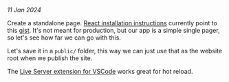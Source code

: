 _11 Jan 2024_

Create a standalone page. [React installation
instructions](https://react.dev/learn/installation) currently point to this
[gist](https://gist.githubusercontent.com/gaearon/0275b1e1518599bbeafcde4722e79ed1/raw/db72dcbf3384ee1708c4a07d3be79860db04bff0/example.html).
It's not meant for production, but our app is a simple single pager, so let's
see how far we can go with this.

Let's save it in a `public/` folder, this way we can just use that as the
website root when we publish the site.

The [Live Server extension for
VSCode](https://marketplace.visualstudio.com/items?itemName=ritwickdey.LiveServer)
works great for hot reload.


